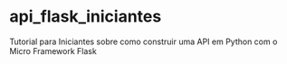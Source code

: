 # api_flask_iniciantes
Tutorial para Iniciantes sobre como construir uma API em Python com o Micro Framework Flask
